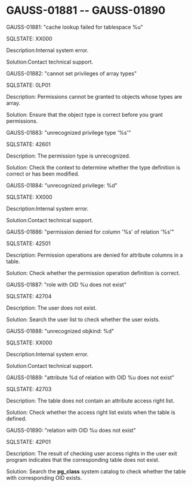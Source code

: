 # GAUSS-01881 -- GAUSS-01890<a name="EN-US_TOPIC_0302073364"></a>

GAUSS-01881: "cache lookup failed for tablespace %u"

SQLSTATE: XX000

Description:Internal system error.

Solution:Contact technical support.

GAUSS-01882: "cannot set privileges of array types"

SQLSTATE: 0LP01

Description: Permissions cannot be granted to objects whose types are array.

Solution: Ensure that the object type is correct before you grant permissions.

GAUSS-01883: "unrecognized privilege type '%s'"

SQLSTATE: 42601

Description: The permission type is unrecognized.

Solution: Check the context to determine whether the type definition is correct or has been modified.

GAUSS-01884: "unrecognized privilege: %d"

SQLSTATE: XX000

Description:Internal system error.

Solution:Contact technical support.

GAUSS-01886: "permission denied for column '%s' of relation '%s'"

SQLSTATE: 42501

Description: Permission operations are denied for attribute columns in a table.

Solution: Check whether the permission operation definition is correct.

GAUSS-01887: "role with OID %u does not exist"

SQLSTATE: 42704

Description: The user does not exist.

Solution: Search the user list to check whether the user exists.

GAUSS-01888: "unrecognized objkind: %d"

SQLSTATE: XX000

Description:Internal system error.

Solution:Contact technical support.

GAUSS-01889: "attribute %d of relation with OID %u does not exist"

SQLSTATE: 42703

Description: The table does not contain an attribute access right list.

Solution: Check whether the access right list exists when the table is defined.

GAUSS-01890: "relation with OID %u does not exist"

SQLSTATE: 42P01

Description: The result of checking user access rights in the user exit program indicates that the corresponding table does not exist.

Solution: Search the  **pg\_class**  system catalog to check whether the table with corresponding OID exists.


